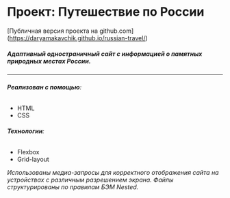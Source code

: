 # Проект: Путешествие по России

[Публичная версия проекта на github.com] (https://daryamakavchik.github.io/russian-travel/)
##### Адаптивный одностраничный сайт с информацией о памятных природных местах России. 
------ 
###### **Реализован с помощью**:
* HTML
* CSS
###### **Технологии**:
* Flexbox
* Grid-layout

*Использованы медиа-запросы для корректного отображения сайта на устройствах с различным разрешением экрана.*
*Файлы структурированы по правилам БЭМ Nested.*
